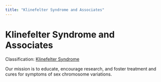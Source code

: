 ```yaml
---
title: "Klinefelter Syndrome and Associates"
---
```


# Klinefelter Syndrome and Associates

Classification: [Klinefelter Syndrome][1]

Our mission is to educate, encourage research, and foster treatment and cures for symptoms of sex chromosome variations.


[1]: /taxonomy/term/11



